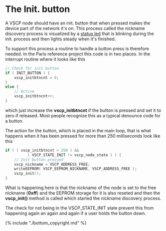# The Init. button

A VSCP node should have an init. button that when pressed makes the device part of the network it's on. This process called the nickname discovery process is visualized by a [status led](the_status_led) that is blinking during the init. process and then lights steady when it's finished.

To support this process a routine to handle a button press is therefore needed. In the Paris reference project this code is in two places. In  the interrupt routine where it looks like this

```cpp
// Check for init button
if ( INIT_BUTTON ) {
    vscp_initbtncnt = 0;
} 
else {
    // Active
    vscp_initbtncnt++;
}
```

which just increase the **vscp_initbtncnt** if the button is pressed and set it to zero if released. Most people recognize this as a typical denounce code for a button.

The action for the button, which is placed in the main loop, that is what happens when it has been pressed for more than 250 milliseconds look like this

```cpp
if ( ( vscp_initbtncnt > 250 ) &&
          ( VSCP_STATE_INIT != vscp_node_state ) ) {
    // Init button pressed
    vscp_nickname = VSCP_ADDRESS_FREE;
    writeEEPROM( VSCP_EEPROM_NICKNAME, VSCP_ADDRESS_FREE );
    vscp_init();
}
```

What is happening here is that the nickname of the node is set to the free nickname (**0xff**) and the EEPROM storage for it is also reseted and then the **vscp_init()** method is called which started the nickname discovery process.

The check for not being in the VSCP_STATE_INIT state prevent this from happening again an again and again if a user holds the button down.


{% include "./bottom_copyright.md" %}
